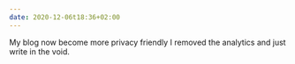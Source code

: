 ```yaml
---
date: 2020-12-06t18:36+02:00
---
```


My blog now become more privacy friendly I removed the analytics and just
write in the void.
